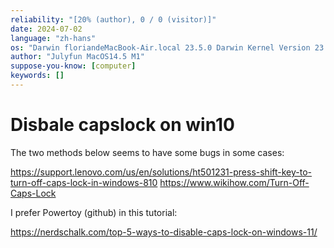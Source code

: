 ```yaml
---
reliability: "[20% (author), 0 / 0 (visitor)]"
date: 2024-07-02
language: "zh-hans"
os: "Darwin floriandeMacBook-Air.local 23.5.0 Darwin Kernel Version 23.5.0: Wed May  1 20:16:51 PDT 2024; root:xnu-10063.121.3~5/RELEASE_ARM64_T8103 arm64"
author: "Julyfun MacOS14.5 M1"
suppose-you-know: [computer]
keywords: []
---
```


# Disbale capslock on win10

The two methods below seems to have some bugs in some cases:

https://support.lenovo.com/us/en/solutions/ht501231-press-shift-key-to-turn-off-caps-lock-in-windows-810
https://www.wikihow.com/Turn-Off-Caps-Lock

I prefer Powertoy (github) in this tutorial:

https://nerdschalk.com/top-5-ways-to-disable-caps-lock-on-windows-11/

